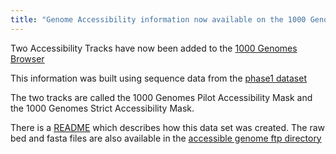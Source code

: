 ```yaml
---
title: "Genome Accessibility information now available on the 1000 Genomes Browser"
---
```

                    
Two Accessibility Tracks have now been added to the [1000 Genomes Browser ](http://browser.1000genomes.org/index.html)

This information was built using sequence data from the [phase1 dataset](ftp://ftp.1000genomes.ebi.ac.uk/vol1/ftp/phase1/analysis_results/)

The two tracks are called the 1000 Genomes Pilot Accessibility Mask and the 1000 Genomes Strict Accessibility Mask.

There is a [README](ftp://ftp.1000genomes.ebi.ac.uk/vol1/ftp/phase1/analysis_results/supporting/accessible_genome_masks/README_20120824_accessibility_mask_bed_files) which describes how this data set was created. The raw bed and fasta files are also available in the [accessible genome ftp directory](ftp://ftp.1000genomes.ebi.ac.uk/vol1/ftp/phase1/analysis_results/supporting/accessible_genome_masks/)
